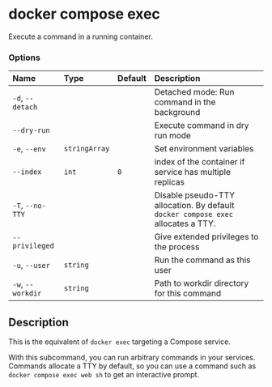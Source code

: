 # docker compose exec

<!---MARKER_GEN_START-->
Execute a command in a running container.

### Options

| Name              | Type          | Default | Description                                                                      |
|:------------------|:--------------|:--------|:---------------------------------------------------------------------------------|
| `-d`, `--detach`  |               |         | Detached mode: Run command in the background                                    |
| `--dry-run`       |               |         | Execute command in dry run mode                                                  |
| `-e`, `--env`     | `stringArray` |         | Set environment variables                                                        |
| `--index`         | `int`         | `0`     | index of the container if service has multiple replicas                          |
| `-T`, `--no-TTY`  |               |         | Disable pseudo-TTY allocation. By default `docker compose exec` allocates a TTY. |
| `--privileged`    |               |         | Give extended privileges to the process                                        |
| `-u`, `--user`    | `string`      |         | Run the command as this user                                                    |
| `-w`, `--workdir` | `string`      |         | Path to workdir directory for this command                                     |


<!---MARKER_GEN_END-->

## Description

This is the equivalent of `docker exec` targeting a Compose service.

With this subcommand, you can run arbitrary commands in your services. Commands allocate a TTY by default, so
you can use a command such as `docker compose exec web sh` to get an interactive prompt.

